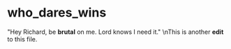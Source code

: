 # who_dares_wins
"Hey Richard, be **brutal** on me. Lord knows I need it."
\nThis is another **edit** to this file.
